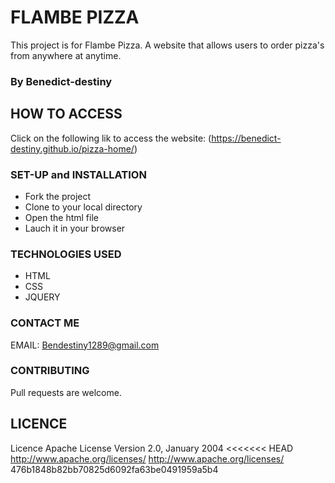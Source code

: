 # FLAMBE PIZZA
This project is for Flambe Pizza. A website that allows users to order pizza's from anywhere at anytime.
### By Benedict-destiny

## HOW TO ACCESS
Click on the following lik to access the website: (https://benedict-destiny.github.io/pizza-home/)

### SET-UP and INSTALLATION
- Fork the project
- Clone to your local directory
- Open the html file
- Lauch it in your browser
### TECHNOLOGIES USED
- HTML
- CSS
- JQUERY

### CONTACT ME
EMAIL: Bendestiny1289@gmail.com
### CONTRIBUTING
Pull requests are welcome.
## LICENCE
Licence Apache License Version 2.0, January 2004 <<<<<<< HEAD http://www.apache.org/licenses/ http://www.apache.org/licenses/ 476b1848b82bb70825d6092fa63be0491959a5b4